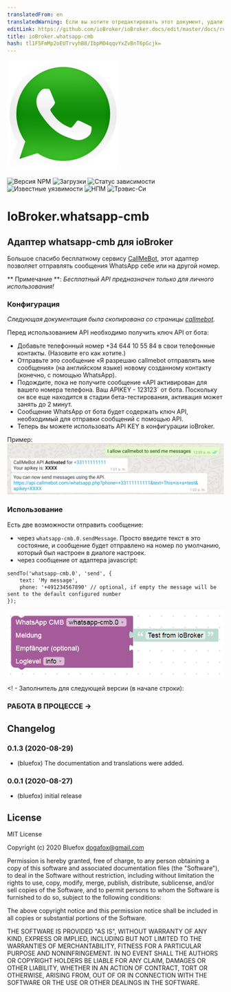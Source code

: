 ```yaml
---
translatedFrom: en
translatedWarning: Если вы хотите отредактировать этот документ, удалите поле «translationFrom», в противном случае этот документ будет снова автоматически переведен
editLink: https://github.com/ioBroker/ioBroker.docs/edit/master/docs/ru/adapterref/iobroker.whatsapp-cmb/README.md
title: ioBroker.whatsapp-cmb
hash: tl1F5FmMp2oEUTrvyhB8/IbpMO4qqvYxZvBnT6pGcjk=
---
```

![Логотип](../../../en/adapterref/iobroker.whatsapp-cmb/admin/whatsapp-cmb.png)

![Версия NPM](http://img.shields.io/npm/v/iobroker.whatsapp-cmb.svg)
![Загрузки](https://img.shields.io/npm/dm/iobroker.whatsapp-cmb.svg)
![Статус зависимости](https://img.shields.io/david/ioBroker/iobroker.whatsapp-cmb.svg)
![Известные уязвимости](https://snyk.io/test/github/ioBroker/ioBroker.whatsapp-cmb/badge.svg)
![НПМ](https://nodei.co/npm/iobroker.whatsapp-cmb.png?downloads=true)
![Трэвис-Си](http://img.shields.io/travis/ioBroker/ioBroker.whatsapp-cmb/master.svg)

# IoBroker.whatsapp-cmb
## Адаптер whatsapp-cmb для ioBroker
Большое спасибо бесплатному сервису [CallMeBot](https://www.callmebot.com/blog/free-api-whatsapp-messages/), этот адаптер позволяет отправлять сообщения WhatsApp себе или на другой номер.

** Примечание **: *Бесплатный API предназначен только для личного использования!*

### Конфигурация
*Следующая документация была скопирована со страницы [callmebot](https://www.callmebot.com/blog/free-api-whatsapp-messages/).*

Перед использованием API необходимо получить ключ API от бота:

- Добавьте телефонный номер +34 644 10 55 84 в свои телефонные контакты. (Назовите его как хотите.)
- Отправьте это сообщение «Я разрешаю callmebot отправлять мне сообщения» (на английском языке) новому созданному контакту (конечно, с помощью WhatsApp).
- Подождите, пока не получите сообщение «API активирован для вашего номера телефона. Ваш APIKEY - 123123` от бота. Поскольку он все еще находится в стадии бета-тестирования, активация может занять до 2 минут.
- Сообщение WhatsApp от бота будет содержать ключ API, необходимый для отправки сообщений с помощью API.
- Теперь вы можете использовать API KEY в конфигурации ioBroker.

Пример: ![пример](../../../en/adapterref/iobroker.whatsapp-cmb/img/whatsapp.jpg)

### Использование
Есть две возможности отправить сообщение:

- через `whatsapp-cmb.0.sendMessage`. Просто введите текст в это состояние, и сообщение будет отправлено на номер по умолчанию, который был настроен в диалоге настроек.
- через сообщение от адаптера javascript:

```
sendTo('whatsapp-cmb.0', 'send', {
    text: 'My message',
    phone: '+491234567890' // optional, if empty the message will be sent to the default configured number
});
```

![Блочно](../../../en/adapterref/iobroker.whatsapp-cmb/img/blockly.png)

<! - Заполнитель для следующей версии (в начале строки):

### __РАБОТА В ПРОЦЕССЕ__ ->

## Changelog
### 0.1.3 (2020-08-29)
* (bluefox) The documentation and translations were added.

### 0.0.1 (2020-08-27)
* (bluefox) initial release

## License
MIT License

Copyright (c) 2020 Bluefox <dogafox@gmail.com>

Permission is hereby granted, free of charge, to any person obtaining a copy
of this software and associated documentation files (the "Software"), to deal
in the Software without restriction, including without limitation the rights
to use, copy, modify, merge, publish, distribute, sublicense, and/or sell
copies of the Software, and to permit persons to whom the Software is
furnished to do so, subject to the following conditions:

The above copyright notice and this permission notice shall be included in all
copies or substantial portions of the Software.

THE SOFTWARE IS PROVIDED "AS IS", WITHOUT WARRANTY OF ANY KIND, EXPRESS OR
IMPLIED, INCLUDING BUT NOT LIMITED TO THE WARRANTIES OF MERCHANTABILITY,
FITNESS FOR A PARTICULAR PURPOSE AND NONINFRINGEMENT. IN NO EVENT SHALL THE
AUTHORS OR COPYRIGHT HOLDERS BE LIABLE FOR ANY CLAIM, DAMAGES OR OTHER
LIABILITY, WHETHER IN AN ACTION OF CONTRACT, TORT OR OTHERWISE, ARISING FROM,
OUT OF OR IN CONNECTION WITH THE SOFTWARE OR THE USE OR OTHER DEALINGS IN THE
SOFTWARE.
